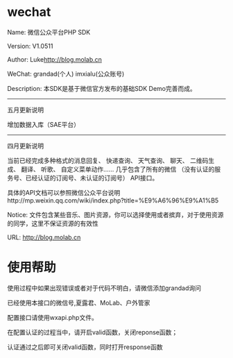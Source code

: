wechat
======
Name: 微信公众平台PHP SDK

Version: V1.0511

Author: Luke<http://blog.molab.cn>

WeChat: grandad(个人)     imxialu(公众账号)

Description: 本SDK是基于微信官方发布的基础SDK Demo完善而成。 

----
五月更新说明

增加数据入库（SAE平台）


----
四月更新说明

当前已经完成多种格式的消息回复、 快递查询、 天气查询、 聊天、 二维码生成、 翻译、 听歌、 自定义菜单动作…… 几乎包含了所有的微信 （没有认证的服务号、已经认证的订阅号、未认证的订阅号） API接口。

具体的API文档可以参照微信公众平台说明http://mp.weixin.qq.com/wiki/index.php?title=%E9%A6%96%E9%A1%B5 

Notice: 文件包含某些音乐、图片资源，你可以选择使用或者摈弃，对于使用资源的同学，这里不保证资源的有效性

URL: http://blog.molab.cn

使用帮助
======
使用过程中如果出现错误或者对于代码不明白，请微信添加grandad询问

已经使用本接口的微信号,夏露君、MoLab、户外管家

配置接口请使用wxapi.php文件。

在配置认证的过程当中，请开启valid函数，关闭reponse函数；

认证通过之后即可关闭valid函数，同时打开response函数

